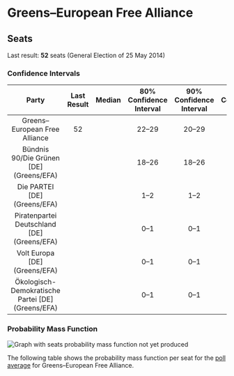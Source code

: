 # Greens–European Free Alliance

## Seats

Last result: **52** seats (General Election of 25 May 2014)

### Confidence Intervals

| Party | Last Result | Median | 80% Confidence Interval | 90% Confidence Interval | 95% Confidence Interval | 99% Confidence Interval |
|:-----:|:-----------:|:------:|:-----------------------:|:-----------------------:|:-----------------------:|:-----------------------:|
| Greens–European Free Alliance | 52 |  | 22–29 | 20–29 | 20–30 | 20–31 |
| Bündnis 90/Die Grünen [DE] (Greens/EFA) | |  | 18–26 | 18–26 | 18–27 | 18–28 |
| Die PARTEI [DE] (Greens/EFA) | |  | 1–2 | 1–2 | 1–2 | 1–2 |
| Piratenpartei Deutschland [DE] (Greens/EFA) | |  | 0–1 | 0–1 | 0–1 | 0–1 |
| Volt Europa [DE] (Greens/EFA) | |  | 0–1 | 0–1 | 0–1 | 0–1 |
| Ökologisch-Demokratische Partei [DE] (Greens/EFA) | |  | 0–1 | 0–1 | 0–1 | 0–1 |

### Probability Mass Function

![Graph with seats probability mass function not yet produced](average-2019-07-31-seats-pmf-greens–europeanfreealliance.png "Seats Probability Mass Function")

The following table shows the probability mass function per seat for the [poll average](average-2019-07-31.html) for Greens–European Free Alliance.

